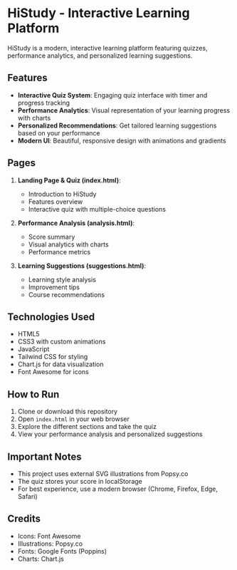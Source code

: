 # HiStudy - Interactive Learning Platform

HiStudy is a modern, interactive learning platform featuring quizzes, performance analytics, and personalized learning suggestions.

## Features

- **Interactive Quiz System**: Engaging quiz interface with timer and progress tracking
- **Performance Analytics**: Visual representation of your learning progress with charts
- **Personalized Recommendations**: Get tailored learning suggestions based on your performance
- **Modern UI**: Beautiful, responsive design with animations and gradients

## Pages

1. **Landing Page & Quiz (index.html)**:
   - Introduction to HiStudy
   - Features overview
   - Interactive quiz with multiple-choice questions

2. **Performance Analysis (analysis.html)**:
   - Score summary
   - Visual analytics with charts
   - Performance metrics

3. **Learning Suggestions (suggestions.html)**:
   - Learning style analysis
   - Improvement tips
   - Course recommendations

## Technologies Used

- HTML5
- CSS3 with custom animations
- JavaScript
- Tailwind CSS for styling
- Chart.js for data visualization
- Font Awesome for icons

## How to Run

1. Clone or download this repository
2. Open `index.html` in your web browser
3. Explore the different sections and take the quiz
4. View your performance analysis and personalized suggestions

## Important Notes

- This project uses external SVG illustrations from Popsy.co
- The quiz stores your score in localStorage
- For best experience, use a modern browser (Chrome, Firefox, Edge, Safari)

## Credits

- Icons: Font Awesome
- Illustrations: Popsy.co
- Fonts: Google Fonts (Poppins)
- Charts: Chart.js 